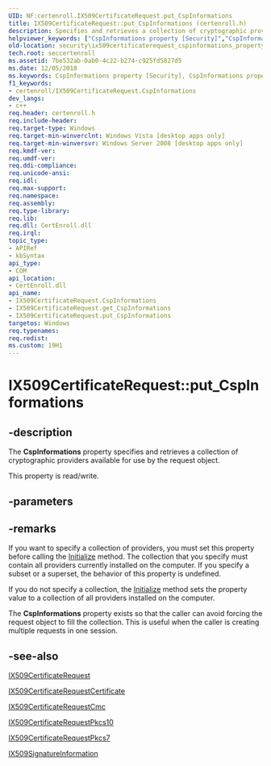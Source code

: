 ```yaml
---
UID: NF:certenroll.IX509CertificateRequest.put_CspInformations
title: IX509CertificateRequest::put_CspInformations (certenroll.h)
description: Specifies and retrieves a collection of cryptographic providers available for use by the request object.helpviewer_keywords: ["CspInformations property [Security]","CspInformations property [Security]","IX509CertificateRequest interface","IX509CertificateRequest interface [Security]","CspInformations property","IX509CertificateRequest.CspInformations","IX509CertificateRequest.put_CspInformations","IX509CertificateRequest::CspInformations","IX509CertificateRequest::get_CspInformations","IX509CertificateRequest::put_CspInformations","certenroll/IX509CertificateRequest::CspInformations","certenroll/IX509CertificateRequest::get_CspInformations","certenroll/IX509CertificateRequest::put_CspInformations","put_CspInformations","security.ix509certificaterequest_cspinformations_property"]
old-location: security\ix509certificaterequest_cspinformations_property.htm
tech.root: seccertenroll
ms.assetid: 7be532ab-0ab0-4c22-b274-c925fd5827d5
ms.date: 12/05/2018
ms.keywords: CspInformations property [Security], CspInformations property [Security],IX509CertificateRequest interface, IX509CertificateRequest interface [Security],CspInformations property, IX509CertificateRequest.CspInformations, IX509CertificateRequest.put_CspInformations, IX509CertificateRequest::CspInformations, IX509CertificateRequest::get_CspInformations, IX509CertificateRequest::put_CspInformations, certenroll/IX509CertificateRequest::CspInformations, certenroll/IX509CertificateRequest::get_CspInformations, certenroll/IX509CertificateRequest::put_CspInformations, put_CspInformations, security.ix509certificaterequest_cspinformations_property
f1_keywords:
- certenroll/IX509CertificateRequest.CspInformations
dev_langs:
- c++
req.header: certenroll.h
req.include-header: 
req.target-type: Windows
req.target-min-winverclnt: Windows Vista [desktop apps only]
req.target-min-winversvr: Windows Server 2008 [desktop apps only]
req.kmdf-ver: 
req.umdf-ver: 
req.ddi-compliance: 
req.unicode-ansi: 
req.idl: 
req.max-support: 
req.namespace: 
req.assembly: 
req.type-library: 
req.lib: 
req.dll: CertEnroll.dll
req.irql: 
topic_type:
- APIRef
- kbSyntax
api_type:
- COM
api_location:
- CertEnroll.dll
api_name:
- IX509CertificateRequest.CspInformations
- IX509CertificateRequest.get_CspInformations
- IX509CertificateRequest.put_CspInformations
targetos: Windows
req.typenames: 
req.redist: 
ms.custom: 19H1
---
```


# IX509CertificateRequest::put_CspInformations


## -description


The <b>CspInformations</b> property specifies and retrieves a collection of cryptographic providers available for use by the request object.

This property is read/write.


## -parameters


## -remarks



If you want to specify a collection of providers, you must set this property before calling the <a href="https://docs.microsoft.com/windows/desktop/api/certenroll/nf-certenroll-ix509certificaterequest-initialize">Initialize</a> method. The collection that you specify must contain all providers currently installed on the computer. If you specify a subset or a superset, the behavior of this property is undefined.

If you do not specify a collection, the <a href="https://docs.microsoft.com/windows/desktop/api/certenroll/nf-certenroll-ix509certificaterequest-initialize">Initialize</a> method sets the property value to a collection of all providers installed on the computer.

The <b>CspInformations</b> property exists so that the caller can avoid forcing the request object to fill the collection. This is useful when the caller is creating multiple requests in one session.




## -see-also




<a href="https://docs.microsoft.com/windows/desktop/api/certenroll/nn-certenroll-ix509certificaterequest">IX509CertificateRequest</a>



<a href="https://docs.microsoft.com/windows/desktop/api/certenroll/nn-certenroll-ix509certificaterequestcertificate">IX509CertificateRequestCertificate</a>



<a href="https://docs.microsoft.com/windows/desktop/api/certenroll/nn-certenroll-ix509certificaterequestcmc">IX509CertificateRequestCmc</a>



<a href="https://docs.microsoft.com/windows/desktop/api/certenroll/nn-certenroll-ix509certificaterequestpkcs10">IX509CertificateRequestPkcs10</a>



<a href="https://docs.microsoft.com/windows/desktop/api/certenroll/nn-certenroll-ix509certificaterequestpkcs7">IX509CertificateRequestPkcs7</a>



<a href="https://docs.microsoft.com/windows/desktop/api/certenroll/nn-certenroll-ix509signatureinformation">IX509SignatureInformation</a>
 

 


